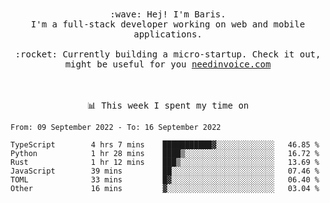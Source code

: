 <p align="center">
  <br><br>
  <samp>
    :wave: Hej! I'm Baris.
    <br>I'm a full-stack developer working on web and mobile applications.
       <br><br>:rocket: Currently building a micro-startup. Check it out, might be useful for you <a href="https://needinvoice.com/" target="_blank">needinvoice.com</a>

  </samp>
 <br><br><br>
</p>
<p align=center><samp>📊  This week I spent my time on</samp></p>


<!--START_SECTION:waka-->

```text
From: 09 September 2022 - To: 16 September 2022

TypeScript        4 hrs 7 mins    ███████████▓░░░░░░░░░░░░░   46.85 %
Python            1 hr 28 mins    ████▒░░░░░░░░░░░░░░░░░░░░   16.72 %
Rust              1 hr 12 mins    ███▒░░░░░░░░░░░░░░░░░░░░░   13.69 %
JavaScript        39 mins         ██░░░░░░░░░░░░░░░░░░░░░░░   07.46 %
TOML              33 mins         █▓░░░░░░░░░░░░░░░░░░░░░░░   06.40 %
Other             16 mins         ▓░░░░░░░░░░░░░░░░░░░░░░░░   03.04 %
```

<!--END_SECTION:waka-->


